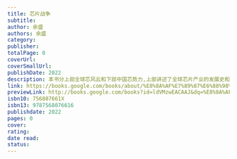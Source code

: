 ```yaml
---
title: 芯片战争
subtitle: 
author: 余盛
authors: 余盛
category: 
publisher: 
totalPage: 0
coverUrl: 
coverSmallUrl: 
publishDate: 2022
description: 本书分上部全球芯风云和下部中国芯势力,上部讲述了全球芯片产业的发展史和芯片产业链的变迁,下部讲述了中国芯片的崛起与芯片产业发展的最新动态.
link: https://books.google.com/books/about/%E8%8A%AF%E7%89%87%E6%88%98%E4%BA%89.html?hl=&id=ldVMzwEACAAJ
previewLink: http://books.google.com/books?id=ldVMzwEACAAJ&dq=%E8%8A%AF%E7%89%87%E6%88%98%E4%BA%89&hl=&as_pt=BOOKS&cd=2&source=gbs_api
isbn10: 756807661X
isbn13: 9787568076616
publishdate: 2022
pages: 0
cover: 
rating: 
date read: 
status:
---
```

